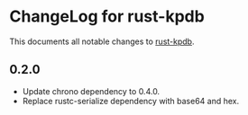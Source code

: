ChangeLog for rust-kpdb
=======================

This documents all notable changes to
[rust-kpdb](https://github.com/sru-systems/rust-kpdb).


## 0.2.0

- Update chrono dependency to 0.4.0.
- Replace rustc-serialize dependency with base64 and hex.
